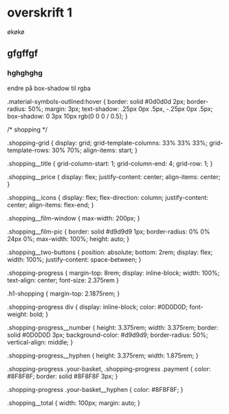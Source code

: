 # overskrift 1
økøkø

## gfgffgf

### hghghghg



endre på box-shadow til rgba

.material-symbols-outlined:hover {
  border: solid #0d0d0d 2px;
  border-radius: 50%;
  margin: 3px;
  text-shadow: .25px 0px .5px, -.25px 0px .5px;
  box-shadow: 0 3px 10px rgb(0 0 0 / 0.5);
}







/* shopping */

.shopping-grid {
  display: grid;
  grid-template-columns: 33% 33% 33%;
  grid-template-rows: 30% 70%;
  align-items: start;
}

.shopping__title {
  grid-column-start: 1;
  grid-column-end: 4;
  grid-row: 1;
}

.shopping__price {
  display: flex;
  justify-content: center;
  align-items: center;
}

.shopping__icons {
  display: flex;
  flex-direction: column;
  justify-content: center;
  align-items: flex-end;
}


.shopping__film-window {
  max-width: 200px;
}


.shopping__film-pic {
  border: solid #d9d9d9 1px;
  border-radius: 0% 0% 24px 0%;
  max-width: 100%;
  height: auto;
}




.shopping__two-buttons {
  position: absolute;
  bottom: 2rem;
  display: flex;
  width: 100%;
  justify-content: space-between;
}


.shopping-progress {
  margin-top: 8rem;
  display: inline-block;
  width: 100%;
  text-align: center;
  font-size: 2.375rem
}

.h1-shopping {
  margin-top: 2.1875rem;
}


.shopping-progress div {
  display: inline-block;
  color: #0D0D0D;
  font-weight: bold;
}

.shopping-progress__number {
  height: 3.375rem;
  width: 3.375rem;
  border: solid #0D0D0D 3px;
  background-color: #d9d9d9;
  border-radius: 50%;
  vertical-align: middle;
}



.shopping-progress__hyphen {
  height: 3.375rem;
  width: 1.875rem;
}


.shopping-progress .your-basket,
.shopping-progress .payment {
  color: #8F8F8F;
  border: solid #8F8F8F 3px;
}

.shopping-progress .your-basket__hyphen {
  color: #8F8F8F;
}

.shopping__total {
  width: 100px;
  margin: auto;
}
